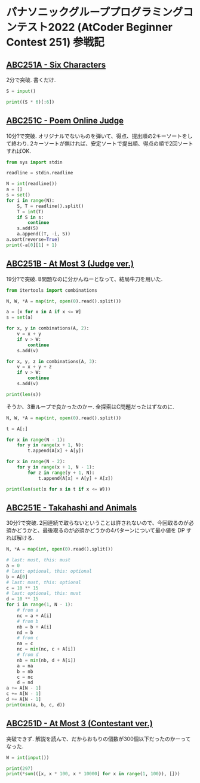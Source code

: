 # パナソニックグループプログラミングコンテスト2022 (AtCoder Beginner Contest 251) 参戦記

## [ABC251A - Six Characters](https://atcoder.jp/contests/abc251/tasks/abc251_a)

2分で突破. 書くだけ.

```python
S = input()

print((S * 6)[:6])
```

## [ABC251C - Poem Online Judge](https://atcoder.jp/contests/abc251/tasks/abc251_c)

10分?で突破. オリジナルでないものを弾いて、得点、提出順の2キーソートをして終わり. 2キーソートが無ければ、安定ソートで提出順、得点の順で2回ソートすればOK.

```python
from sys import stdin

readline = stdin.readline

N = int(readline())
a = []
s = set()
for i in range(N):
    S, T = readline().split()
    T = int(T)
    if S in s:
        continue
    s.add(S)
    a.append((T, -i, S))
a.sort(reverse=True)
print(-a[0][1] + 1)
```

## [ABC251B - At Most 3 (Judge ver.)](https://atcoder.jp/contests/abc251/tasks/abc251_b)

19分?で突破. B問題なのに分かんねーとなって、結局牛刀を用いた.

```python
from itertools import combinations

N, W, *A = map(int, open(0).read().split())

a = [x for x in A if x <= W]
s = set(a)

for x, y in combinations(A, 2):
    v = x + y
    if v > W:
        continue
    s.add(v)

for x, y, z in combinations(A, 3):
    v = x + y + z
    if v > W:
        continue
    s.add(v)

print(len(s))
```

そうか、3重ループで良かったのかー. 全探索はC問題だったはずなのに.

```python
N, W, *A = map(int, open(0).read().split())

t = A[:]

for x in range(N - 1):
    for y in range(x + 1, N):
        t.append(A[x] + A[y])

for x in range(N - 2):
    for y in range(x + 1, N - 1):
        for z in range(y + 1, N):
            t.append(A[x] + A[y] + A[z])

print(len(set(x for x in t if x <= W)))
```

## [ABC251E - Takahashi and Animals](https://atcoder.jp/contests/abc251/tasks/abc251_e)

30分?で突破. 2回連続で取らないということは許されないので、今回取るのが必須かどうかと、最後取るのが必須かどうかの4パターンについて最小値を DP すれば解ける.

```python
N, *A = map(int, open(0).read().split())

# last: must, this: must
a = 0
# last: optional, this: optional
b = A[0]
# last: must, this: optional
c = 10 ** 15
# last: optional, this: must
d = 10 ** 15
for i in range(1, N - 1):
    # from a
    nc = a + A[i]
    # from b
    nb = b + A[i]
    nd = b
    # from c
    na = c
    nc = min(nc, c + A[i])
    # from d
    nb = min(nb, d + A[i])
    a = na
    b = nb
    c = nc
    d = nd
a += A[N - 1]
c += A[N - 1]
d += A[N - 1]
print(min(a, b, c, d))
```

## [ABC251D - At Most 3 (Contestant ver.)](https://atcoder.jp/contests/abc251/tasks/abc251_d)

突破できず. 解説を読んで、だからおもりの個数が300個以下だったのかーってなった.

```python
W = int(input())

print(297)
print(*sum(([x, x * 100, x * 10000] for x in range(1, 100)), []))
```
